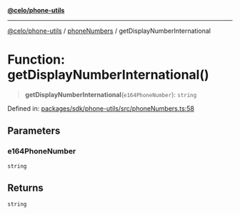 [**@celo/phone-utils**](../../README.md)

***

[@celo/phone-utils](../../modules.md) / [phoneNumbers](../README.md) / getDisplayNumberInternational

# Function: getDisplayNumberInternational()

> **getDisplayNumberInternational**(`e164PhoneNumber`): `string`

Defined in: [packages/sdk/phone-utils/src/phoneNumbers.ts:58](https://github.com/celo-org/developer-tooling/blob/master/packages/sdk/phone-utils/src/phoneNumbers.ts#L58)

## Parameters

### e164PhoneNumber

`string`

## Returns

`string`

